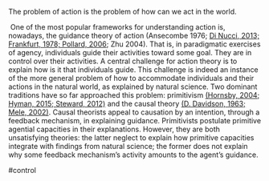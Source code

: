 The problem of action is the problem of how can we act in the world. 

 One of the most popular frameworks for understanding action is, nowadays, the guidance theory of action (Ansecombe 1976; [Di Nucci, 2013; Frankfurt, 1978; Pollard, 2006](https://www.zotero.org/google-docs/?suoGyG); Zhu 2004). That is, in paradigmatic exercises of agency, individuals guide their activities toward some goal. They are in control over their activities. A central challenge for action theory is to explain how is it that individuals guide. This challenge is indeed an instance of the more general problem of how to accommodate individuals and their actions in the natural world, as explained by natural science. Two dominant traditions have so far approached this problem: primitivism [(Hornsby, 2004; Hyman, 2015; Steward, 2012)](https://www.zotero.org/google-docs/?aSqbi7) and the causal theory [(D. Davidson, 1963; Mele, 2002)](https://www.zotero.org/google-docs/?qki9Er). Causal theorists appeal to causation by an intention, through a feedback mechanism, in explaining guidance. Primitivists postulate primitive agential capacities in their explanations. However, they are both unsatisfying theories: the latter neglect to explain how primitive capacities integrate with findings from natural science; the former does not explain why some feedback mechanism’s activity amounts to the agent’s guidance.

#control 
